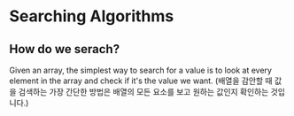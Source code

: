 # Searching Algorithms
## How do we serach?
Given an array, the simplest way to search for a value is to look at every element in the array and check if it's the value we want.
(배열을 감안할 때 값을 검색하는 가장 간단한 방법은 배열의 모든 요소를 보고 원하는 값인지 확인하는 것입니다.)